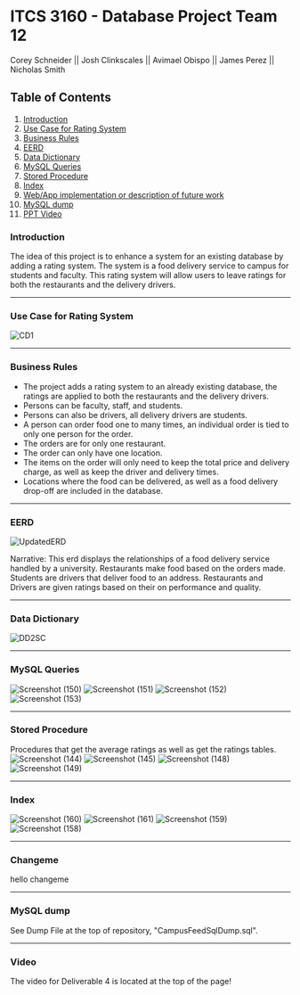 
# ITCS 3160 - Database Project Team 12
Corey Schneider || Josh Clinkscales || Avimael Obispo || James Perez || Nicholas Smith


## Table of Contents
1. [ Introduction ](#intro)  
2. [ Use Case for Rating System ](#use-case)
3. [ Business Rules](#business-rules)
4. [ EERD ](#eerd)
5. [ Data Dictionary ](#DataDictionary)
6. [ MySQL Queries](#mysql-queries)
7. [ Stored Procedure](#stored-procedure)
8. [ Index ](#index)
9. [ Web/App implementation or description of future work](#changeme)
10. [ MySQL dump ](#mysql-dump)
11. [ PPT Video ](#ppt)
  
<a name="intro"></a>  
### Introduction
The idea of this project is to enhance a system for an existing database by adding a rating system. The system is a food delivery service to campus for students and faculty. This rating system will allow users to leave ratings for both the restaurants and the delivery drivers.

<hr>

<a name="use-case"></a>  
### Use Case for Rating System
![CD1](https://user-images.githubusercontent.com/57717125/99924725-5ccfa600-2d09-11eb-8414-fd4f727cb90b.png)


<hr>

<a name="business-rules"></a>  
### Business Rules
* The project adds a rating system to an already existing database, the ratings are applied to both the restaurants and the delivery drivers.
* Persons can be faculty, staff, and students.
* Persons can also be drivers, all delivery drivers are students.
* A person can order food one to many times, an individual order is tied to only one person for the order.
* The orders are for only one restaurant.
* The order can only have one location.
* The items on the order will only need to keep the total price and delivery charge, as well as keep the driver and delivery times.
* Locations where the food can be delivered, as well as a food delivery drop-off are included in the database.

<hr>

<a name="eerd"></a>  
### EERD
![UpdatedERD](https://user-images.githubusercontent.com/57717125/101294300-6dd9e600-37e4-11eb-9d04-ecd3e7a74e57.png)

Narrative: This erd displays the relationships of a food delivery service handled by a university. Restaurants make food based on the orders made. Students are drivers that deliver food to an address. Restaurants and Drivers are given ratings based on their on performance and quality.

<hr>

<a name="DataDictionary"></a>  
### Data Dictionary
![DD2SC](https://user-images.githubusercontent.com/57717125/101294309-7b8f6b80-37e4-11eb-97aa-94efba01351a.png)

<hr>

<a name="mysql-queries"></a>  
### MySQL Queries
![Screenshot (150)](https://user-images.githubusercontent.com/57717125/102268191-fe04e300-3ee8-11eb-82f6-ab985804c473.png)
![Screenshot (151)](https://user-images.githubusercontent.com/57717125/102268330-2d1b5480-3ee9-11eb-8be4-d774c9e85930.png)
![Screenshot (152)](https://user-images.githubusercontent.com/57717125/102268228-09f0a500-3ee9-11eb-99b4-eb4991e81a79.png)
![Screenshot (153)](https://user-images.githubusercontent.com/57717125/102268345-33a9cc00-3ee9-11eb-8366-9c1ccbd1cbcf.png)

<hr>

<a name="stored-procedure"></a>  
### Stored Procedure
Procedures that get the average ratings as well as get the ratings tables.
![Screenshot (144)](https://user-images.githubusercontent.com/57717125/102252678-5bdb0000-3ed4-11eb-89c5-b4ad6bced6a7.png)
![Screenshot (145)](https://user-images.githubusercontent.com/57717125/102252721-6ac1b280-3ed4-11eb-9011-c88971907105.png)
![Screenshot (148)](https://user-images.githubusercontent.com/57717125/102252745-7319ed80-3ed4-11eb-9baa-91c953cf75ea.png)
![Screenshot (149)](https://user-images.githubusercontent.com/57717125/102252759-79a86500-3ed4-11eb-9cc5-16c047ad2bb5.png)


<hr>

<a name="index"></a>  
### Index
![Screenshot (160)](https://user-images.githubusercontent.com/57717125/102275797-eda63580-3ef3-11eb-8941-2359979b8f6a.png)
![Screenshot (161)](https://user-images.githubusercontent.com/57717125/102275839-ff87d880-3ef3-11eb-9952-5508bf5ff5ad.png)
![Screenshot (159)](https://user-images.githubusercontent.com/57717125/102275977-2fcf7700-3ef4-11eb-9c64-b50dcb56bb73.png)
![Screenshot (158)](https://user-images.githubusercontent.com/57717125/102275998-35c55800-3ef4-11eb-99ce-b2bb150c5640.png)



<hr>

<a name="changeme"></a>  
### Changeme
hello changeme

<hr>

<a name="mysql-dump"></a>  
### MySQL dump
See Dump File at the top of repository, "CampusFeedSqlDump.sql".

<hr>

<a name="ppt"></a>  
### Video
The video for Deliverable 4 is located at the top of the page!
